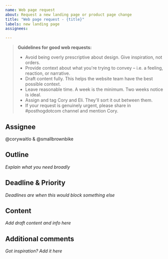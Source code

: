 ```yaml
---
name: Web page request
about: Request a new landing page or product page change
title: "Web page request - {title}"
labels: new landing page
assignees: 

---
```


> **Guidelines for good web requests:**
> - Avoid being overly prescriptive about design. Give inspiration, not orders.
> - Provide context about what you're trying to convey – i.e. a feeling, reaction, or narrative.
> - Draft content fully. This helps the website team have the best possible context.
> - Leave reasonable time. A week is the minimum. Two weeks notice is ideal.
> - Assign and tag Cory and Eli. They'll sort it out between them. 
> - If your request is genuinely urgent, please share in #posthogdotcom channel and mention Cory.

## Assignee
@corywaitlo & @smallbrownbike

## Outline
_Explain what you need broadly_

## Deadline & Priority
_Deadlines are when this would block something else_

## Content
_Add draft content and info here_

## Additional comments
_Got inspiration? Add it here_
